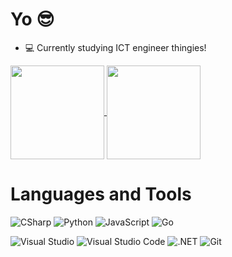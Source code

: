 <h1>Yo 😎</h1>

- 💻 Currently studying ICT engineer thingies!

<a href="https://github.com/jokkeez">
  <img align="center" height="150rem" src="https://github-readme-stats.vercel.app/api/top-langs/?username=jokkeez&layout=compact&theme=dracula">
</a>
<a href="https://github.com/jokkeez">
  <img align="center" height="150rem" src="https://github-readme-stats.vercel.app/api?username=jokkeez&show_icons=true&theme=dracula">
</a>

<h1>Languages and Tools</h1>

![CSharp](https://img.shields.io/badge/Csharp-512BD4?style=for-the-badge&logo=csharp&logoColor=white)
![Python](https://img.shields.io/badge/Python-14354C?style=for-the-badge&logo=python&logoColor=white)
![JavaScript](https://img.shields.io/badge/JavaScript-F7DF1E?style=for-the-badge&logo=javascript&logoColor=black)
![Go](https://img.shields.io/badge/Go-00ADD8?style=for-the-badge&logo=go&logoColor=white)

![Visual Studio](https://img.shields.io/badge/Visual_Studio-5C2D91?style=for-the-badge&logo=visual%20studio&logoColor=white)
![Visual Studio Code](https://img.shields.io/badge/Visual_Studio_Code-007ACC?style=for-the-badge&logo=visual%20studio%20code&logoColor=white)
![.NET](https://img.shields.io/badge/Dotnet-512BD4?style=for-the-badge&logo=dotnet&logoColor=white)
![Git](https://img.shields.io/badge/git-%23F05033.svg?style=for-the-badge&logo=git&logoColor=white)

